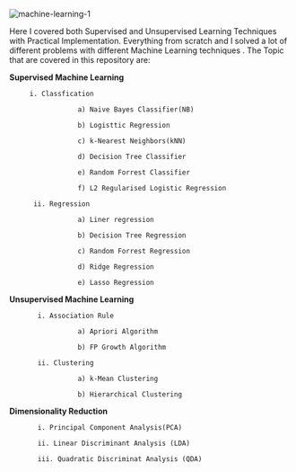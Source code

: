 ![machine-learning-1](https://user-images.githubusercontent.com/109236841/208771892-fb0b513e-7f83-4960-a933-570f8503f9e5.jpg)

Here I covered both Supervised and Unsupervised Learning Techniques with Practical Implementation. Everything from scratch and I solved a lot of different problems with different Machine Learning techniques . 
The Topic that are covered in this repository are:

  **Supervised Machine Learning**
  
         i. Classfication
          
                     a) Naive Bayes Classifier(NB)
                     
                     b) Logisttic Regression
                    
                     c) k-Nearest Neighbors(kNN)
                     
                     d) Decision Tree Classifier
                     
                     e) Random Forrest Classifier
                     
                     f) L2 Regularised Logistic Regression

          ii. Regression
          
                     a) Liner regression
                     
                     b) Decision Tree Regression
                     
                     c) Random Forrest Regression
                     
                     d) Ridge Regression
                     
                     e) Lasso Regression
                     
   **Unsupervised Machine Learning**
   
           i. Association Rule
           
                     a) Apriori Algorithm
                     
                     b) FP Growth Algorithm
                     
           ii. Clustering
           
                     a) k-Mean Clustering
                     
                     b) Hierarchical Clustering
                     
**Dimensionality Reduction**

           i. Principal Component Analysis(PCA)
           
           ii. Linear Discriminant Analysis (LDA)
           
           iii. Quadratic Discriminat Analysis (QDA)
